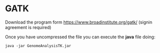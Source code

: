 GATK
====

Download the program form <https://www.broadinstitute.org/gatk/> (signin agreement is required)

Once you have uncompressed the file you can execute the __java__ file doing:

    java -jar GenomeAnalysisTK.jar


